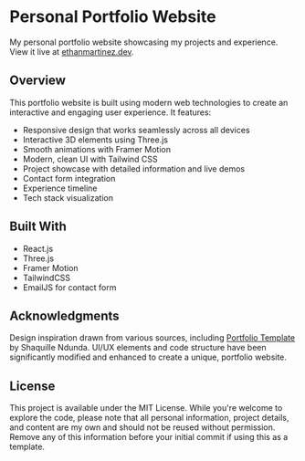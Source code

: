 # Personal Portfolio Website

My personal portfolio website showcasing my projects and experience. View it live at [ethanmartinez.dev](https://ethanmartinez.dev).

## Overview

This portfolio website is built using modern web technologies to create an interactive and engaging user experience. It features:

- Responsive design that works seamlessly across all devices
- Interactive 3D elements using Three.js
- Smooth animations with Framer Motion
- Modern, clean UI with Tailwind CSS
- Project showcase with detailed information and live demos
- Contact form integration
- Experience timeline
- Tech stack visualization

## Built With

- React.js
- Three.js
- Framer Motion
- TailwindCSS
- EmailJS for contact form

## Acknowledgments
Design inspiration drawn from various sources, including [Portfolio Template](https://github.com/shaqdeff/Portfolio-Template) by Shaquille Ndunda. UI/UX elements and code structure have been significantly modified and enhanced to create a unique, portfolio website.

## License
This project is available under the MIT License. While you're welcome to explore the code, please note that all personal information, project details, and content are my own and should not be reused without permission. Remove any of this information before your initial commit if using this as a template.